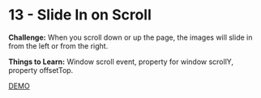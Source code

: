 # 13 - Slide In on Scroll

**Challenge:** When you scroll down or up the page, the images will slide in from the left or from the right.

**Things to Learn:** Window scroll event, property for window scrollY, property offsetTop.

[DEMO](https://voloshin-sergei.github.io/30DaysOfJavaScript/13_day%20Slide%20In%20on%20Scroll/)
